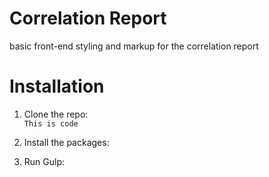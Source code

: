 # Correlation Report
basic front-end styling and markup for the correlation report

# Installation

1. Clone the repo:  
`This is code`

2. Install the packages:

3. Run Gulp:
